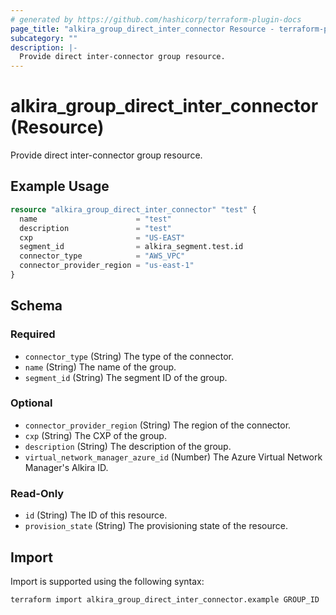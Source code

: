 ```yaml
---
# generated by https://github.com/hashicorp/terraform-plugin-docs
page_title: "alkira_group_direct_inter_connector Resource - terraform-provider-alkira"
subcategory: ""
description: |-
  Provide direct inter-connector group resource.
---
```


# alkira_group_direct_inter_connector (Resource)

Provide direct inter-connector group resource.

## Example Usage

```terraform
resource "alkira_group_direct_inter_connector" "test" {
  name                      = "test"
  description               = "test"
  cxp                       = "US-EAST"
  segment_id                = alkira_segment.test.id
  connector_type            = "AWS_VPC"
  connector_provider_region = "us-east-1"
}
```

<!-- schema generated by tfplugindocs -->
## Schema

### Required

- `connector_type` (String) The type of the connector.
- `name` (String) The name of the group.
- `segment_id` (String) The segment ID of the group.

### Optional

- `connector_provider_region` (String) The region of the connector.
- `cxp` (String) The CXP of the group.
- `description` (String) The description of the group.
- `virtual_network_manager_azure_id` (Number) The Azure Virtual Network Manager's Alkira ID.

### Read-Only

- `id` (String) The ID of this resource.
- `provision_state` (String) The provisioning state of the resource.

## Import

Import is supported using the following syntax:

```shell
terraform import alkira_group_direct_inter_connector.example GROUP_ID
```
